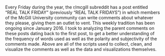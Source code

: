 Every Friday during the year, the r/mcgill subreddit has a post entitled “REAL TALK FRIDAY” (previously “REAL TALK FRIDAYS”) in which members of the McGill University community can write comments about whatever they please, giving them an outlet to vent. This weekly tradition has been ongoing since January 2016. I took to analyzing the parent comments on these posts dating back to the first post, to get a better understanding of the frequency of words used as well as the polarity and subjectivity of the comments made. Above are all of the scripts used to collect, clean, and visualize the comments as well as the data and visualizations themselves.
